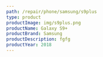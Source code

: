 ```yaml
---
path: /repair/phone/samsung/s9plus
type: product
productImage: img/s9plus.png
productName: Galaxy S9+
productBrand: Samsung
productDescription: fgfg
productYear: 2018
---
```

